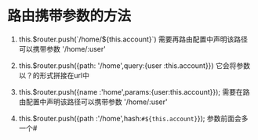 # 路由携带参数的方法
1. this.$router.push(`/home/${this.account}`)
需要再路由配置中声明该路径可以携带参数   '/home/:user' 

2. this.$router.push({path: '/home',query:{user :this.account}})
它会将参数以？的形式拼接在url中


3. this.$router.push({name :'home',params:{user:this.account}});
需要在路由配置中声明该路径可以携带参数 '/home/:user'

4. this.$router.push({path :'/home',hash:`#${this.account}`});
参数前面会多一个#
